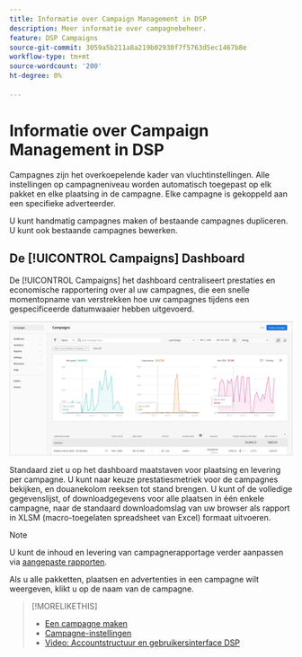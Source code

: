 ```yaml
---
title: Informatie over Campaign Management in DSP
description: Meer informatie over campagnebeheer.
feature: DSP Campaigns
source-git-commit: 3059a5b211a8a219b02930f7f5763d5ec1467b8e
workflow-type: tm+mt
source-wordcount: '200'
ht-degree: 0%

---
```


# Informatie over Campaign Management in DSP

Campagnes zijn het overkoepelende kader van vluchtinstellingen. Alle instellingen op campagneniveau worden automatisch toegepast op elk pakket en elke plaatsing in de campagne. Elke campagne is gekoppeld aan een specifieke adverteerder.

U kunt handmatig campagnes maken of bestaande campagnes dupliceren. U kunt ook bestaande campagnes bewerken.

## De [!UICONTROL Campaigns] Dashboard

<!-- standardize on "dashboard" or "view" -->
De [!UICONTROL Campaigns] het dashboard centraliseert prestaties en economische rapportering over al uw campagnes, die een snelle momentopname van verstrekken hoe uw campagnes tijdens een gespecificeerde datumwaaier hebben uitgevoerd.

![Campagne dashboard](/help/dsp/assets/campaign-dashboard.png)

Standaard ziet u op het dashboard maatstaven voor plaatsing en levering per campagne. U kunt naar keuze prestatiesmetriek voor de campagnes bekijken, en douanekolom reeksen tot stand brengen. U kunt of de volledige gegevenslijst, of downloadgegevens voor alle plaatsen in één enkele campagne, naar de standaard downloadomslag van uw browser als rapport in XLSM (macro-toegelaten spreadsheet van Excel) formaat uitvoeren.

>[!NOTE]
>
>U kunt de inhoud en levering van campagnerapportage verder aanpassen via [aangepaste rapporten](/help/dsp/reports/report-about.md).

Als u alle pakketten, plaatsen en advertenties in een campagne wilt weergeven, klikt u op de naam van de campagne.

>[!MORELIKETHIS]
>
>* [Een campagne maken](campaign-create.md)
>* [Campagne-instellingen](campaign-settings.md)
>* [Video: Accountstructuur en gebruikersinterface DSP](https://experienceleague.adobe.com/docs/advertising-cloud-learn/tutorials/dsp/ui.html)

